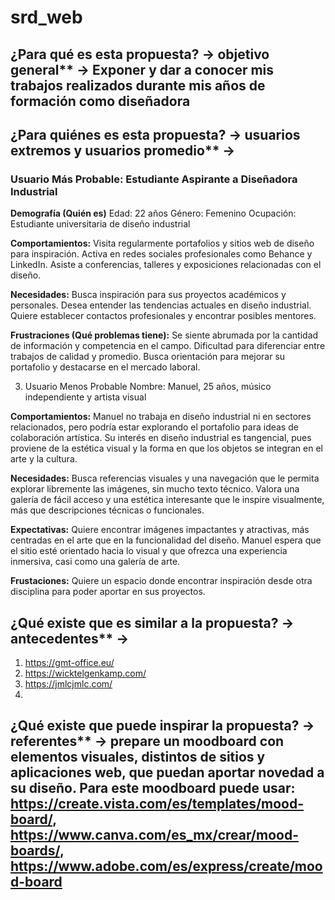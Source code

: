 # srd_web

## ¿Para qué es esta propuesta? → objetivo general** → Exponer y dar a conocer mis trabajos realizados durante mis años de formación como diseñadora

## ¿Para quiénes es esta propuesta? → usuarios extremos y usuarios promedio** →

### Usuario Más Probable: Estudiante Aspirante a Diseñadora Industrial

**Demografía (Quién es)**
Edad: 22 años
Género: Femenino
Ocupación: Estudiante universitaria de diseño industrial
  
**Comportamientos:**
Visita regularmente portafolios y sitios web de diseño para inspiración.
Activa en redes sociales profesionales como Behance y LinkedIn.
Asiste a conferencias, talleres y exposiciones relacionadas con el diseño.

**Necesidades:**
Busca inspiración para sus proyectos académicos y personales.
Desea entender las tendencias actuales en diseño industrial.
Quiere establecer contactos profesionales y encontrar posibles mentores.

**Frustraciones (Qué problemas tiene):**
Se siente abrumada por la cantidad de información y competencia en el campo.
Dificultad para diferenciar entre trabajos de calidad y promedio.
Busca orientación para mejorar su portafolio y destacarse en el mercado laboral.

   
3.  Usuario Menos Probable
   Nombre: Manuel, 25 años, músico independiente y artista visual

**Comportamientos:**
Manuel no trabaja en diseño industrial ni en sectores relacionados, pero podría estar explorando el portafolio para ideas  de colaboración artística. Su interés en diseño industrial es tangencial, pues proviene de la estética visual y la forma en que los      objetos se integran en el arte y la cultura.
    
**Necesidades:**
Busca referencias visuales y una navegación que le permita explorar libremente las imágenes, sin mucho texto técnico. Valora una galería de fácil acceso y una estética interesante que le inspire visualmente, más que descripciones técnicas o funcionales.

**Expectativas:** Quiere encontrar imágenes impactantes y atractivas, más centradas en el arte que en la funcionalidad del diseño. Manuel espera que el sitio esté orientado hacia lo visual y que ofrezca una experiencia inmersiva, casi como una galería de arte.

**Frustaciones:** Quiere un espacio donde encontrar inspiración desde otra disciplina para poder aportar en sus proyectos.

## ¿Qué existe que es similar a la propuesta? → antecedentes** →

1. https://gmt-office.eu/
2. https://wicktelgenkamp.com/
3. https://jmlcjmlc.com/
4. 


## ¿Qué existe que puede inspirar la propuesta? → referentes** → prepare un moodboard con elementos visuales, distintos de sitios y aplicaciones web, que puedan aportar novedad a su diseño. Para este moodboard puede usar: https://create.vista.com/es/templates/mood-board/, https://www.canva.com/es_mx/crear/mood-boards/, https://www.adobe.com/es/express/create/mood-board  

